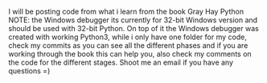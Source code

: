 I will be posting  code from what i learn from the book Gray Hay Python
NOTE: the Windows debugger its currently for 32-bit Windows version and should be used with 32-bit Python.
On top of it the Windows debugger was created with working Python3, while i only have one folder for my code, check my commits as you can see all the different phases and if you are working through the book this can help you, also check my comments on the code for the different stages. Shoot me an email if you have any questions =)
